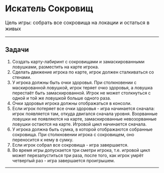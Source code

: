 # Искатель Сокровищ
<p style="font-size:16px">Цель игры: собрать все сокровища на локации и остаться в живых</p>

---

## Задачи
1. Создать карту-лабиринт с сокровищами и замаскированными ловушками, разместить на карте игрока.
2. Сделать движение игрока по карте, игрок должен сталкиваться со стенами.
3. У игрока должны быть очки здоровья. При столкновении с маскированной ловушкой, игрок теряет очко здоровья, а ловушка перестаёт быть замаскированной. Игрок не может столкнуться с одной и той же ловушкой больше одного раза.
4. Очки здоровья игрока должны отображаться в консоли.
5. Если игрок потеряет все очки здоровья - игра начинается сначала: игрок появляется там, откуда двигался сначала уровня. Взорванные ловушки не появляются на карте, замаскированные невозорванные ловушки остаются на карте. Игровой цикл начинается сначала.
6. У игрока должна быть сумка, в которой отображаются собранные сокровища. При столкновении игрока с сокровищем, оно переносится к нему в сумку.
7. Если игрок собрал все сокровища - игра завершается.
8. Во время игры допускается три сметри игрока, т.е. игровой цикл может перезапуститься три раза, после того, как игрок умрёт четвертый раз - игра завершается проигрышем.
---
